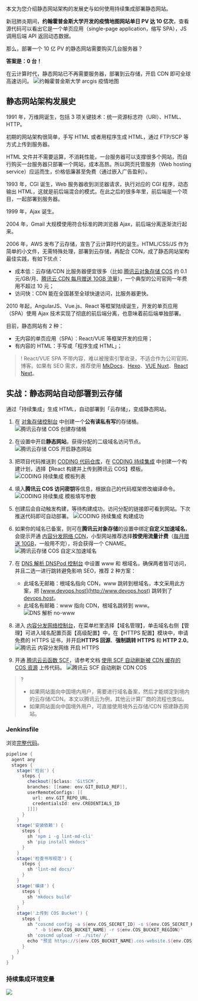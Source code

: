 本文为您介绍静态网站架构的发展史与如何使用持续集成部署静态网站。

新冠肺炎期间，**约翰霍普金斯大学开发的疫情地图网站单日 PV 达 10 亿次**，查看源代码可以看出它是一个单页应用（single-page application，缩写 SPA），JS 调用后端 API 返回动态数据。

那么，部署一个 10 亿 PV 的静态网站需要购买几台服务器？

**答案是：0 台！**

在云计算时代，静态网站已不再需要服务器，部署到云存储，开启 CDN 即可全球高速访问。
![约翰霍普金斯大学 arcgis 疫情地图](https://main.qcloudimg.com/raw/46e198492c7adde9eb78b8c17a03f733.png)

## 静态网站架构发展史

1991 年，万维网诞生，包括 3 项关键技术：统一资源标志符（URI）、HTML、HTTP。

初期的网站架构很简单，手写 HTML 或者用程序生成 HTML，通过 FTP/SCP 等方式上传到服务器。

HTML 文件并不需要运算，不消耗性能，一台服务器可以支撑很多个网站，而自行购买一台服务器只部署一个网站，成本高昂。所以网页托管服务（Web hosting service）应运而生，价格低廉甚至免费（通过嵌入广告盈利）。

1993 年，CGI 诞生，Web 服务器收到浏览器请求，执行对应的 CGI 程序，动态输出 HTML，这就是前后端混合的模式。在此之后的很多年里，前后端是一个项目，一起部署到服务器。

1999 年，Ajax 诞生。

2004 年，Gmail 大规模使用符合标准的跨浏览器 Ajax，前后端分离逐渐流行起来。

2006 年，AWS 发布了云存储，宣告了云计算时代的诞生。HTML/CSS/JS 作为简单的小文件，无需特殊处理，部署到云存储，再配合 CDN，成了静态网站架构最佳实践，有如下优点：

- 成本低：云存储/CDN 比服务器便宜很多（比如 [腾讯云对象存储 COS](https://cloud.tencent.com/product/cos) 约 0.1 元/GB/月、[腾讯云 CDN 每月赠送 10GB 流量](https://buy.cloud.tencent.com/price/cdn)），一个典型的公司官网一年费用不超过 10 元；
- 访问快：CDN 能在全国甚至全球快速访问，比服务器更快。

2010 年起，AngularJS、Vue.js、React 等框架陆续诞生，开发的单页应用（SPA）使用 Ajax 技术实现了彻底的前后端分离，也意味着前后端单独部署。

目前，静态网站有 2 种：

- 无内容的单页应用（SPA）：React/VUE 等框架开发的应用；
- 有内容的 HTML：手写或「程序生成 HTML」；

>! React/VUE SPA 不带内容，难以被搜索引擎收录，不适合作为公司官网、博客。如果有 SEO 需求，推荐使用 [MkDocs](https://www.mkdocs.org/)、[Hexo](https://hexo.io/zh-cn/)、[VUE Nuxt](https://zh.nuxtjs.org/)、[React Next](https://nextjs.org/)。

## 实战：静态网站自动部署到云存储

通过「持续集成」生成 HTML，自动部署到「云存储」，变成静态网站。

1. 在 [对象存储控制台](https://console.cloud.tencent.com/cos5) 中创建一个**公有读私有写**的存储桶。
![腾讯云存储 COS 创建存储桶](https://main.qcloudimg.com/raw/ec3a0370406e669cb35a5634560bda64.png)
2. 在设置中开启**静态网站**，获得分配的二级域名访问节点。
![腾讯云存储 COS 开启静态网站](https://main.qcloudimg.com/raw/c517aa2fcff7547f6db5123d8bd1fb4b.png)
3. 把项目代码推送到 [CODING 代码仓库](https://coding.net/products/repo?cps_source=PIevZ6Jr)，在 [CODING 持续集成](https://coding.net/products/ci?cps_source=PIevZ6Jr) 中创建一个构建计划，选择【React 构建并上传到腾讯云 COS】模板。
![CODING 持续集成 模板列表](https://main.qcloudimg.com/raw/31aa45709e6ed229b67589e0ee72ca74.png)
4. 填入**腾讯云 COS 访问密钥**等信息，根据自己的代码框架修改编译命令。
![CODING 持续集成 模板填写参数](https://main.qcloudimg.com/raw/ae9b2149db7bf7ba06c166316069147e.png)
5. 创建后会自动触发构建，等待构建成功，访问分配的链接即可看到网站。下次推送代码即可自动部署。
![CODING 持续集成 构建成功](https://main.qcloudimg.com/raw/2e7c5cfe7839a3a03c7ae8b4cfa6863b.png)
6. 如果你的域名已备案，则可在**腾讯云对象存储**的设置中绑定**自定义加速域名**，会提示开通 [内容分发网络 CDN](https://cloud.tencent.com/product/cdn)，小型网站推荐选择**按使用流量计费**（[每月赠送 10GB](https://buy.cloud.tencent.com/price/cdn)，一般用不完），将会获得一个 CNAME。
![腾讯云存储 COS 自定义加速域名](https://main.qcloudimg.com/raw/f80ac93cbaf829c25cae195e9bcbb7f9.png)
7. 在 [DNS 解析 DNSPod 控制台](https://console.cloud.tencent.com/cns) 中设置 www 和 根域名，确保两者皆可访问，并且二选一进行跳转避免影响 SEO，推荐 2 种方案：
	- 此域名无邮箱：根域名指向 CDN，www 跳转到根域名，本文采用此方案，把 [www.devops.host](http://www.devops.host) 跳转到了 [devops.host](https://devops.host)。
	- 此域名有邮箱：www 指向 CDN，根域名跳转到 www。
		![DNS 解析 no-www](https://user-images.githubusercontent.com/4971414/83242946-c8f4a580-a1cf-11ea-92bd-644c762b0059.png)

6. 进入 [内容分发网络控制台](https://console.cloud.tencent.com/cdn)，在菜单栏里选择【域名管理】，单击域名右侧【管理】可进入域名配置页面【高级配置】中，在【HTTPS 配置】模块中，申请免费的 HTTPS 证书，并开启**HTTPS 回源**、**强制跳转 HTTPS** 和 **HTTP 2.0**。
![腾讯云 内容分发网络 开启 HTTPS](https://help-assets.codehub.cn/enterprise/20200227181247.png)
7. 开通 [腾讯云云函数 SCF](https://url.cn/5pbRzdO)，请参考文档 [使用 SCF 自动刷新被 CDN 缓存的 COS 资源](https://cloud.tencent.com/document/product/436/30434) 上传代码。
![腾讯云 SCF 自动刷新 CDN COS](https://main.qcloudimg.com/raw/fd7bd040c505e0b488d71f07616150d0.png)

>?
>- 如果网站面向中国境内用户，需要进行域名备案，然后才能绑定到境内的云存储/CDN。本文以腾讯云为例，其他云计算厂商的流程也类似。
>- 如果网站面向中国境外用户，可直接使用境外云存储/CDN 搭建静态网站。

### Jenkinsfile

浏览[完整代码](https://coding-public.coding.net/p/html-cos-demo/d/html-cos-demo/git)。

```groovy
pipeline {
  agent any
  stages {
    stage('检出') {
      steps {
        checkout([$class: 'GitSCM',
        branches: [[name: env.GIT_BUILD_REF]],
        userRemoteConfigs: [[
          url: env.GIT_REPO_URL,
          credentialsId: env.CREDENTIALS_ID
        ]]])
      }
    }
    stage('安装依赖') {
      steps {
        sh 'npm i -g lint-md-cli'
        sh 'pip install mkdocs'
      }
    }
    stage('检查书写规范') {
      steps {
        sh 'lint-md docs/'
      }
    }
    stage('编译') {
      steps {
        sh 'mkdocs build'
      }
    }
    stage('上传到 COS Bucket') {
      steps {
        sh "coscmd config -a ${env.COS_SECRET_ID} -s ${env.COS_SECRET_KEY}" +
           " -b ${env.COS_BUCKET_NAME} -r ${env.COS_BUCKET_REGION}"
        sh 'coscmd upload -r ./site/ /'
        echo "预览 https://${env.COS_BUCKET_NAME}.cos-website.${env.COS_BUCKET_REGION}.myqcloud.com/"
      }
    }
  }
}
```

### 持续集成环境变量
![](https://main.qcloudimg.com/raw/03befd19f76fea7462341584004e1911.png)
